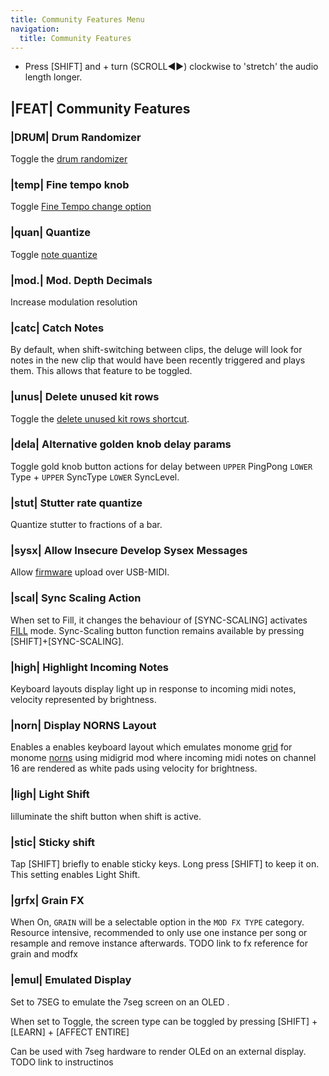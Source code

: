 ```yaml
---
title: Community Features Menu
navigation:
  title: Community Features
---
```


- Press [SHIFT] and + turn (SCROLL◄►) clockwise to 'stretch' the audio length
  longer.

## |FEAT| Community Features

### |DRUM| Drum Randomizer

Toggle the [drum randomizer](/views/clip/kit#drum-randomizer)

### |temp| Fine tempo knob
Toggle [Fine Tempo change option](/)

### |quan| Quantize
Toggle [note quantize](/views/clip#quantize)

### |mod.| Mod. Depth Decimals
Increase modulation resolution

### |catc| Catch Notes
By default, when shift-switching between clips, the deluge will look for notes
in the new clip that would have been recently triggered and plays them.  This
allows that feature to be toggled.

### |unus| Delete unused kit rows
Toggle the [delete unused kit rows shortcut](/views/clip/kit#delete-unused).

### |dela| Alternative golden knob delay params
Toggle gold knob button actions for delay between `UPPER` PingPong `LOWER` Type +
`UPPER` SyncType `LOWER` SyncLevel.

### |stut| Stutter rate quantize
Quantize stutter to fractions of a bar.

### |sysx| Allow Insecure Develop Sysex Messages
Allow [firmware](/dev/dbt#loadfw) upload over USB-MIDI.

### |scal| Sync Scaling Action
When set to Fill, it changes the behaviour of [SYNC-SCALING] activates
[FILL](/views/song/#fill) mode. Sync-Scaling button function remains available
by pressing [SHIFT]+[SYNC-SCALING].

### |high| Highlight Incoming Notes
Keyboard layouts display light up in response to incoming midi notes, velocity
represented by brightness.

### |norn| Display NORNS Layout
Enables a enables keyboard layout which emulates monome
[grid](https://monome.org/docs/grid/) for monome
[norns](https://monome.org/docs/norns/) using midigrid mod where incoming midi
notes on channel 16 are rendered as white pads using velocity for brightness.

### |ligh| Light Shift
Iilluminate the shift button when shift is active.

### |stic| Sticky shift
Tap [SHIFT] briefly to enable sticky keys.
Long press [SHIFT] to keep it on.
This setting enables Light Shift.

### |grfx| Grain FX
When On, `GRAIN` will be a selectable option in the `MOD FX TYPE`
category. Resource intensive, recommended to only use one instance per song or
resample and remove instance afterwards. TODO link to fx reference for grain and modfx

### |emul| Emulated Display

Set to 7SEG to emulate the 7seg screen on an OLED <deluge-logo></deluge-logo>.

When set to Toggle, the screen type can be toggled by pressing [SHIFT] +
[LEARN] + [AFFECT ENTIRE]

Can be used with 7seg hardware to render OLEd on an external display. TODO link
to instructinos
